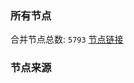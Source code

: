 ### 所有节点
合并节点总数: `5793`
[节点链接](https://github.com/rzhy1/33/raw/master/sub/sub_merge_base64.txt)

### 节点来源
